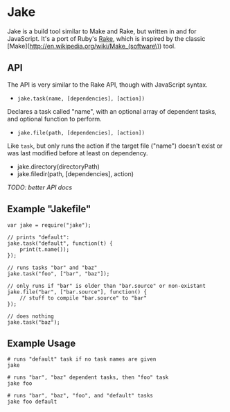 Jake
====

Jake is a build tool similar to Make and Rake, but written in and for JavaScript. It's a port of Ruby's [Rake](http://rake.rubyforge.org/), which is inspired by the classic [Make](http://en.wikipedia.org/wiki/Make_(software\)) tool.

API
---

The API is very similar to the Rake API, though with JavaScript syntax.

- `jake.task(name, [dependencies], [action])`

Declares a task called "name", with an optional array of dependent tasks, and optional function to perform.

- `jake.file(path, [dependencies], [action])`

Like `task`, but only runs the action if the target file ("name") doesn't exist or was last modified before at least on dependency.

- jake.directory(directoryPath)
- jake.filedir(path, [dependencies], action)

*TODO: better API docs*

Example "Jakefile"
------------------

    var jake = require("jake");
    
    // prints "default":
    jake.task("default", function(t) {
        print(t.name());
    });
    
    // runs tasks "bar" and "baz"
    jake.task("foo", ["bar", "baz"]);
    
    // only runs if "bar" is older than "bar.source" or non-existant
    jake.file("bar", ["bar.source"], function() {
        // stuff to compile "bar.source" to "bar"
    });
    
    // does nothing
    jake.task("baz");

Example Usage
-------------

    # runs "default" task if no task names are given
    jake
    
    # runs "bar", "baz" dependent tasks, then "foo" task
    jake foo
    
    # runs "bar", "baz", "foo", and "default" tasks
    jake foo default
